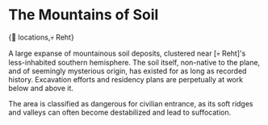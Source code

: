 # The Mountains of Soil

{📍 locations,💀 Reht}

A large expanse of mountainous soil deposits, clustered near [💀 Reht]'s less-inhabited southern hemisphere. The soil itself, non-native to the plane, and of seemingly mysterious origin, has existed for as long as recorded history. Excavation efforts and residency plans are perpetually at work below and above it.

The area is classified as dangerous for civilian entrance, as its soft ridges and valleys can often become destabilized and lead to suffocation.